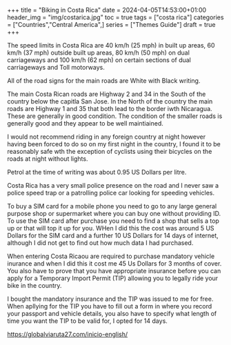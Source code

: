 +++
title = "Biking in Costa Rica"
date = 2024-04-05T14:53:00+01:00
header_img = "img/costarica.jpg"
toc = true
tags = ["costa rica"]
categories = ["Countries","Central America",]
series = ["Themes Guide"]
draft = true
+++

The speed limits in Costa Rica are 40 km/h (25 mph) in built up areas, 60 km/h (37 mph) outside built up areas, 80 km/h (50 mph) on dual carriageways and 100 km/h (62 mph) on certain sections of dual carriageways and Toll motorways.

All of the road signs for the main roads are White with Black writing. 

The main Costa Rican roads are Highway 2 and 34 in the South of the country below the capitla San Jose. In the North of the country the main roads are Highway 1 and 35 that both lead to the border iwth Nicaragua. These are generally in good condition. The condition of the smaller roads is generally good and they appear to be well maintiained. 

I would not recommend riding in any foreign country at night however having been forced to do so on my first night in the country, I found it to be reasonably safe wth the exception of cyclists using their bicycles on the roads at night without lights. 

Petrol at the time of writing was about 0.95 US Dollars per litre. 

Costa Rica has a very small police presence on the road and I never saw a police speed trap or a patrolling police car looking for speeding vehicles.  

To buy a SIM card for a mobile phone you need to go to any large general purpose shop or supermarket where you can buy one without providing ID. To use the SIM card after purchase you need to find a shop that sells a top up or that will top it up for you. WHen I did this the cost was around 5 US Dollars for the SIM card and a further 10 US Dollars for 14 days of internet, although I did not get to find out how much data I had purchased. 

When entering Costa Ricaou are required to purchase mandatory vehicle inurance and when I did this it cost me 45 Us Dollars for 3 months of cover. You also have to prove that you have appropriate insurance before you can apply for a Temporary Import Permit (TIP) allowing you to legally ride your bike in the country. 

I bought the mandatory insurance and the TIP was issued to me for free. When apllying for the TIP you have to fill out a form in where you record your passport and vehicle details, you also have to specify what length of time you want the TIP to be valid for, I opted for 14 days. 

https://globalviaruta27.com/inicio-english/